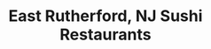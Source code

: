 ---
layout: city
title: East Rutherford, NJ Sushi Restaurants
permalink: /new-jersey/east-rutherford/
stateAbbr: NJ
stateName: New Jersey
cityName: East Rutherford
---